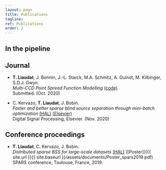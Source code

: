```yaml
---
layout: page
title: Publications
tagline:
ref: Publications
order: 2
---
```


## In the pipeline


## Journal

* **T. Liaudat**, J. Bonnin, J.-L. Starck, M.A. Schmitz, A. Guinot, M. Kilbinger, S.D.J. Gwyn.  
    *Multi-CCD Point Spread Function Modelling* [(code)](https://github.com/CosmoStat/mccd)  
    Submitted. (Oct. 2020)  

* C. Kervazo, **T. Liaudat**, J. Bobin.  
    *Faster and better sparse blind source separation through mini-batch optimization* [(HAL)](https://hal.archives-ouvertes.fr/hal-02426991/) [(Elsevier)](https://doi.org/10.1016/j.dsp.2020.102827)  
    Digital Signal Processing, Elsevier. (Nov. 2020)  

## Conference proceedings

*  **T. Liaudat**, C. Kervazo, J. Bobin.  
    *Distributed sparse BSS for large-scale datasets* [(HAL)](https://hal.archives-ouvertes.fr/hal-02088466/) [[Poster]]({{ site.url }}{{ site.baseurl }}/assets/documents/Poster_spars2019.pdf)  
    SPARS conference, Toulouse, France, 2019.  
